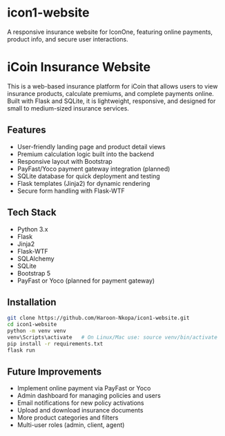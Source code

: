 # icon1-website
A responsive insurance website for IconOne, featuring online payments, product info, and secure user interactions.

# iCoin Insurance Website

This is a web-based insurance platform for iCoin that allows users to view insurance products, calculate premiums, and complete payments online. Built with Flask and SQLite, it is lightweight, responsive, and designed for small to medium-sized insurance services.

## Features

- User-friendly landing page and product detail views  
- Premium calculation logic built into the backend  
- Responsive layout with Bootstrap  
- PayFast/Yoco payment gateway integration (planned)  
- SQLite database for quick deployment and testing  
- Flask templates (Jinja2) for dynamic rendering  
- Secure form handling with Flask-WTF  

## Tech Stack

- Python 3.x  
- Flask  
- Jinja2  
- Flask-WTF  
- SQLAlchemy  
- SQLite  
- Bootstrap 5  
- PayFast or Yoco (planned for payment gateway)  

## Installation

```bash
git clone https://github.com/Haroon-Nkopa/icon1-website.git
cd icon1-website
python -m venv venv
venv\Scripts\activate   # On Linux/Mac use: source venv/bin/activate
pip install -r requirements.txt
flask run
```

## Future Improvements

- Implement online payment via PayFast or Yoco  
- Admin dashboard for managing policies and users  
- Email notifications for new policy activations  
- Upload and download insurance documents  
- More product categories and filters  
- Multi-user roles (admin, client, agent)


